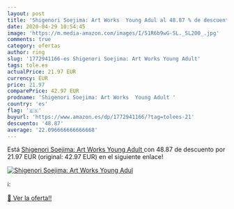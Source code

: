 ```yaml
---
layout: post
title: 'Shigenori Soejima: Art Works  Young Adul al 48.87 % de descuento'
date: 2020-04-29 10:54:45
image: 'https://m.media-amazon.com/images/I/51R6b9wG-SL._SL200_.jpg'
comments: true
category: ofertas
author: ring
slug: '1772941166-es Shigenori Soejima: Art Works Young Adult'
tags: tole.es
actualPrice: 21.97 EUR
currency: EUR
price: 21.97
comparePrice: 42.97 EUR
prodname: 'Shigenori Soejima: Art Works  Young Adult '
country: 'es'
flag: '🇪🇸'
buyurl: 'https://www.amazon.es/dp/1772941166/?tag=tolees-21'
descuento: '48.87'
average: '22.096666666666668'
---
```


Está [Shigenori Soejima: Art Works  Young Adult ](https://www.amazon.es/dp/1772941166/?tag=tolees-21) con 48.87 de descuento por 21.97 EUR (original: 42.97 EUR) en el siguiente enlace!

[![Shigenori Soejima: Art Works  Young Adul](https://m.media-amazon.com/images/I/51R6b9wG-SL._SL200_.jpg)](https://www.amazon.es/dp/1772941166/?tag=tolees-21)

ℹ️:


[🛒 Ver la oferta!!](https://www.amazon.es/dp/1772941166/?tag=tolees-21)

